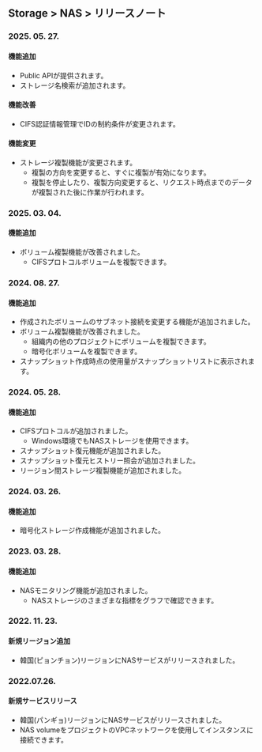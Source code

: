 ## Storage > NAS > リリースノート

### 2025. 05. 27.

#### 機能追加
* Public APIが提供されます。
* ストレージ名検索が追加されます。

#### 機能改善
* CIFS認証情報管理でIDの制約条件が変更されます。

#### 機能変更
* ストレージ複製機能が変更されます。
    * 複製の方向を変更すると、すぐに複製が有効になります。
    * 複製を停止したり、複製方向変更すると、リクエスト時点までのデータが複製された後に作業が行われます。
    
    
### 2025. 03. 04.

#### 機能追加

* ボリューム複製機能が改善されました。
    * CIFSプロトコルボリュームを複製できます。

### 2024. 08. 27.

#### 機能追加

* 作成されたボリュームのサブネット接続を変更する機能が追加されました。
* ボリューム複製機能が改善されました。
    * 組織内の他のプロジェクトにボリュームを複製できます。
    * 暗号化ボリュームを複製できます。
* スナップショット作成時点の使用量がスナップショットリストに表示されます。


### 2024. 05. 28. 

#### 機能追加
* CIFSプロトコルが追加されました。
    * Windows環境でもNASストレージを使用できます。
* スナップショット復元機能が追加されました。
* スナップショット復元ヒストリー照会が追加されました。
* リージョン間ストレージ複製機能が追加されました。

### 2024. 03. 26.

#### 機能追加

* 暗号化ストレージ作成機能が追加されました。

### 2023. 03. 28.

#### 機能追加

* NASモニタリング機能が追加されました。
    * NASストレージのさまざまな指標をグラフで確認できます。

### 2022. 11. 23.

#### 新規リージョン追加

* 韓国(ピョンチョン)リージョンにNASサービスがリリースされました。

### 2022.07.26.

#### 新規サービスリリース

* 韓国(パンギョ)リージョンにNASサービスがリリースされました。
* NAS volumeをプロジェクトのVPCネットワークを使用してインスタンスに接続できます。
